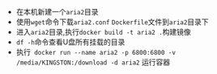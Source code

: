 - 在本机新建一个`aria2`目录
- 使用`wget`命令下载`aria2.conf` `Dockerfile`文件到`aria2`目录下
- 进入`aria2`目录,执行`docker build -t aria2 .`构建镜像
- `df -h`命令查看U盘所有挂载的目录
- 执行` docker run --name aria2 -p 6800:6800 -v /media/KINGSTON:/download -d aria2` 运行容器

